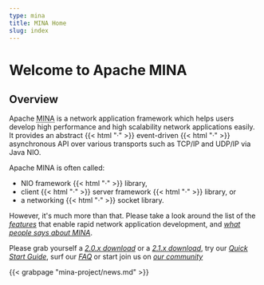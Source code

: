 ```yaml
---
type: mina
title: MINA Home
slug: index
---
```


# Welcome to Apache MINA

## Overview

Apache  <abbr title="Multipurpose Infrastructure for Network Applications">MINA</abbr> is a network application framework which helps users develop high performance and high scalability network applications easily.  It provides an abstract {{< html "&middot;" >}} event-driven {{< html "&middot;" >}} asynchronous API over various transports such as TCP/IP and UDP/IP via Java NIO.

Apache MINA is often called:

* NIO framework {{< html "&middot;" >}} library,
* client {{< html "&middot;" >}} server framework {{< html "&middot;" >}} library, or
* a networking {{< html "&middot;" >}} socket library.

However, it's much more than that.  Please take a look around the list of the *[features](features.html)* that enable rapid network application development, and *[what people says about MINA](testimonials.html)*.  

Please grab yourself a *[2.0.x download](downloads_2_0.html)* or a *[2.1.x download](downloads_2_1.html)*, try our *[Quick Start Guide](quick-start-guide.html)*, surf our *[FAQ](faq.html)* or start join us on *[our community](../contact.html)*

<div class="news">
    {{< grabpage "mina-project/news.md" >}}
</div>
